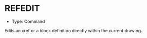 # REFEDIT

- Type: Command

Edits an xref or a block definition directly within the current drawing.
